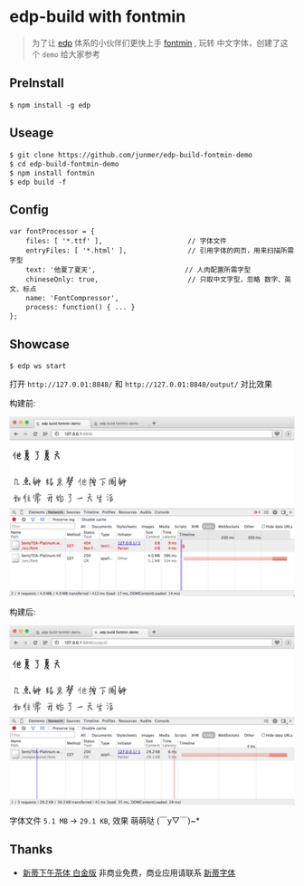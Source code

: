 # edp-build with fontmin

> 为了让 [edp](https://github.com/ecomfe/edp) 体系的小伙伴们更快上手 [fontmin](https://github.com/junmer/fontmin) , 玩转 中文字体，创建了这个 `demo` 给大家参考

## PreInstall

```
$ npm install -g edp
```

## Useage

```
$ git clone https://github.com/junmer/edp-build-fontmin-demo
$ cd edp-build-fontmin-demo
$ npm install fontmin
$ edp build -f
```

## Config

```
var fontProcessor = {
    files: [ '*.ttf' ],                     // 字体文件
    entryFiles: [ '*.html' ],               // 引用字体的网页，用来扫描所需字型
    text: '他夏了夏天',                      // 人肉配置所需字型
    chineseOnly: true,						// 只取中文字型，忽略 数字、英文、标点
    name: 'FontCompressor',
    process: function() { ... }
};
```

## Showcase

```
$ edp ws start
```

打开 `http://127.0.01:8848/` 和 `http://127.0.01:8848/output/` 对比效果

构建前:

![before](./screenshot/before.png)

构建后:

![after](./screenshot/after.png)

字体文件 `5.1 MB` -> `29.1 KB`, 效果 萌萌哒  (￣y▽￣)~*

## Thanks

- [新蒂下午茶体 白金版](http://font.sentywed.com/download.htm) 非商业免费，商业应用请联系 [新蒂字体](http://font.sentywed.com/)
